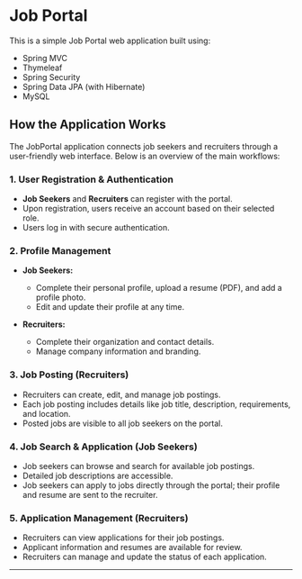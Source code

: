 # Job Portal

This is a simple Job Portal web application built using:

- Spring MVC  
- Thymeleaf  
- Spring Security  
- Spring Data JPA (with Hibernate)  
- MySQL  

## How the Application Works

The JobPortal application connects job seekers and recruiters through a user-friendly web interface. Below is an overview of the main workflows:

### 1. User Registration & Authentication

- **Job Seekers** and **Recruiters** can register with the portal.
- Upon registration, users receive an account based on their selected role.
- Users log in with secure authentication.

### 2. Profile Management

- **Job Seekers:**
    - Complete their personal profile, upload a resume (PDF), and add a profile photo.
    - Edit and update their profile at any time.

- **Recruiters:**
    - Complete their organization and contact details.
    - Manage company information and branding.

### 3. Job Posting (Recruiters)

- Recruiters can create, edit, and manage job postings.
- Each job posting includes details like job title, description, requirements, and location.
- Posted jobs are visible to all job seekers on the portal.

### 4. Job Search & Application (Job Seekers)

- Job seekers can browse and search for available job postings.
- Detailed job descriptions are accessible.
- Job seekers can apply to jobs directly through the portal; their profile and resume are sent to the recruiter.

### 5. Application Management (Recruiters)

- Recruiters can view applications for their job postings.
- Applicant information and resumes are available for review.
- Recruiters can manage and update the status of each application.

---




